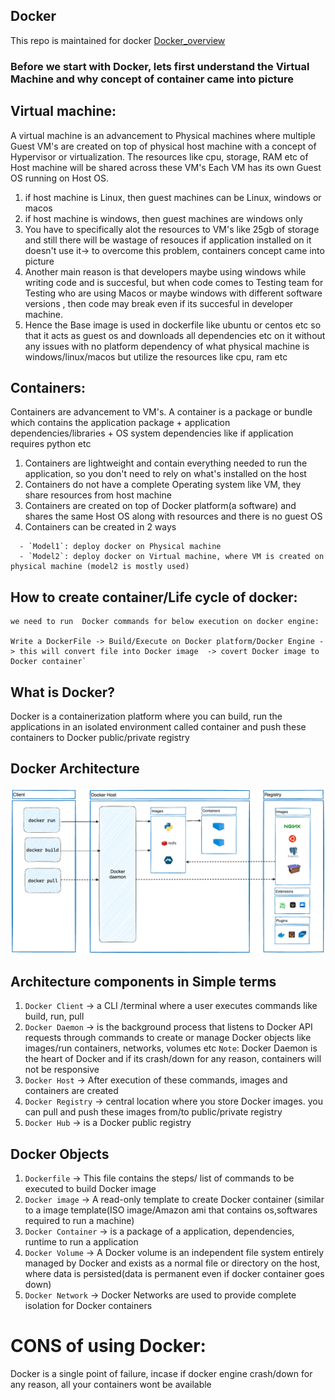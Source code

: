 ## Docker
This repo is maintained for docker
[Docker_overview](https://docs.docker.com/get-started/overview/)

### Before we start with Docker, lets first understand the Virtual Machine and why concept of container came into picture

## Virtual machine:
A virtual machine is an advancement to Physical machines where multiple Guest VM's are created on top of physical host machine with a concept of Hypervisor or virtualization.
The resources like cpu, storage, RAM etc  of Host machine will be shared across these VM's
Each VM has its own Guest OS running on Host OS.
    
  1. if host machine is Linux, then guest machines can be Linux, windows or macos
  2. if host machine is windows, then guest machines are windows only
  3. You have to specifically alot the resources to VM's like 25gb of storage and still there will be wastage of resouces if application installed on it doesn't use it-> to overcome this problem, containers concept came into picture
  4. Another main reason is that developers maybe using windows while writing code and is succesful, but when code comes to Testing team for Testing who are using Macos or maybe windows with different software versions , then code may break even if its succesful  in developer machine. 
  5. Hence the Base image is used in dockerfile like ubuntu or centos etc so that it acts as guest os and downloads all dependencies etc on it without any issues with no platform dependency of what physical machine is windows/linux/macos but utilize the resources like cpu, ram etc

## Containers:
Containers are advancement to VM's. 
A container is a package or bundle which contains the application package + application dependencies/libraries + OS system dependencies like if application requires python etc

  1. Containers are lightweight and contain everything needed to run the application, so you don't need to rely on what's installed on the host
  2. Containers do not have a complete Operating system like VM, they share resources from host machine
  3. Containers are created on top of Docker platform(a software) and shares the same Host OS along with resources and there is no guest OS
  4. Containers can be created in 2 ways 
  ```
    - `Model1`: deploy docker on Physical machine 
    - `Model2`: deploy docker on Virtual machine, where VM is created on physical machine (model2 is mostly used)
  ```

## How to create container/Life cycle of docker: 
  ```
  we need to run  Docker commands for below execution on docker engine:
  
  Write a DockerFile -> Build/Execute on Docker platform/Docker Engine -> this will convert file into Docker image  -> covert Docker image to Docker container`
  ```

## What is Docker?
 Docker is a containerization platform where you can build, run the applications in an isolated environment called container and push these containers to Docker public/private registry

## Docker Architecture

![Docker_Architecture](docker_architecture.png)

## Architecture components in Simple terms

1. `Docker Client` -> a CLI /terminal where a user executes commands like build, run, pull
2. `Docker Daemon` -> is the background process that listens to Docker API requests through commands to create or manage Docker objects like images/run containers, networks, volumes etc
`Note`: Docker Daemon is the heart of Docker and if its crash/down for any reason, containers will not be responsive
3. `Docker Host` -> After execution of these commands, images and containers are created
4. `Docker Registry` -> central location where you store Docker images. you can pull and push these images from/to public/private registry
5. `Docker Hub` -> is a Docker public registry 

## Docker Objects
1. `Dockerfile` -> This file contains the steps/ list of commands to be executed to build Docker image
2. `Docker image` -> A read-only template to create Docker container (similar to a image template(ISO image/Amazon ami that contains os,softwares required to run a machine)
3. `Docker Container` -> is a package of a application, dependencies, runtime to run a application
4. `Docker Volume` -> A Docker volume is an independent file system entirely managed by Docker and exists as a normal file or directory on the host, where data is persisted(data is permanent even if docker container goes down)
5. `Docker Network` -> Docker Networks are used to provide complete isolation for Docker containers

# CONS of using Docker:

Docker is a single point of failure, incase if docker engine crash/down for any reason, all your containers wont be available



